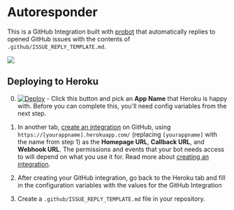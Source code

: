 # Autoresponder

This is a GitHub Integration built with [probot](https://github.com/probot/probot) that automatically replies to opened GitHub issues with the contents of `.github/ISSUE_REPLY_TEMPLATE.md`.

![](https://cloud.githubusercontent.com/assets/173/23834371/788d330e-0723-11e7-9e71-81d77c01267d.png)

## Deploying to Heroku

0. [![Deploy](https://www.herokucdn.com/deploy/button.svg)](https://heroku.com/deploy) - Click this button and pick an **App Name** that Heroku is happy with. Before you can complete this, you'll need config variables from the next step.

0. In another tab, [create an integration](https://github.com/settings/integrations/new) on GitHub, using `https://[yourappname].herokuapp.com/` (replacing `[yourappname]` with the name from step 1) as the **Homepage URL**, **Callback URL**, and **Webhook URL**. The permissions and events that your bot needs access to will depend on what you use it for. Read more about [creating an integration](https://developer.github.com/early-access/integrations/creating-an-integration/).

0. After creating your GitHub integration, go back to the Heroku tab and fill in the configuration variables with the values for the GitHub Integration

0. Create a `.github/ISSUE_REPLY_TEMPLATE.md` file in your repository.
